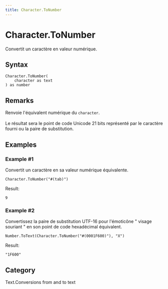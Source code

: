 ```yaml
---
title: Character.ToNumber
---
```


# Character.ToNumber


Convertit un caractère en valeur numérique.


## Syntax

```powerquery
Character.ToNumber(
    character as text
) as number
```


## Remarks

Renvoie l'équivalent numérique du <code>character</code>.<br />    <br />    Le résultat sera le point de code Unicode 21 bits représenté par le caractère fourni ou la paire de substitution.  


## Examples

### Example #1 
Convertit un caractère en sa valeur numérique équivalente.
```powerquery
Character.ToNumber("#(tab)")
```

Result: 
```powerquery
9
```


### Example #2 
Convertissez la paire de substitution UTF-16 pour l&#39;émoticône &#34; visage souriant &#34; en son point de code hexadécimal équivalent.
```powerquery
Number.ToText(Character.ToNumber("#(0001F600)"), "X")
```

Result: 
```powerquery
"1F600"
```




## Category
Text.Conversions from and to text
